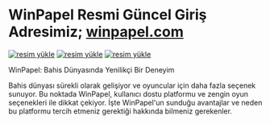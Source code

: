 # WinPapel Resmi Güncel Giriş Adresimiz; <a href="https://winpapel1.com/affiliates/?btag=2005145">winpapel.com</a> 

<a href="https://winpapel1.com/affiliates/?btag=2005145"><img src="https://resmim.net/cdn/2024/09/21/meYEHF.gif" alt="resim yükle" border="0" /></a>
<a href="https://winpapel1.com/affiliates/?btag=2005145"><img src="https://resmim.net/cdn/2024/09/21/meYX82.png" alt="resim yükle" border="0" /></a>
<a href="https://winpapel1.com/affiliates/?btag=2005145"><img src="https://resmim.net/cdn/2024/09/21/meYwqk.png" alt="resim yükle" border="0" /></a>

WinPapel: Bahis Dünyasında Yenilikçi Bir Deneyim

Bahis dünyası sürekli olarak gelişiyor ve oyuncular için daha fazla seçenek sunuyor. Bu noktada WinPapel, kullanıcı dostu platformu ve zengin oyun seçenekleri ile dikkat çekiyor. İşte WinPapel'un sunduğu avantajlar ve neden bu platformu tercih etmeniz gerektiği hakkında bilmeniz gerekenler.

